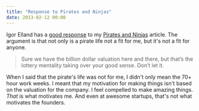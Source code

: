 ```yaml
---
title: "Response to Pirates and Ninjas"
date: 2013-02-12 00:00
---
```


Igor Elland has a [good response](http://igor.elland.me/post/42939258554/pirate-versus-ninja) to my [Pirates and Ninjas](http://ashfurrow.com/blog/pirates-and-ninjas) article. The argument is that not only is a pirate life not a fit for me, but it's not a fit for anyone.

> Sure we have the billion dollar valuation here and there, but that’s the lottery mentality taking over your good sense. Don’t let it.

When I said that the pirate's life was not for me, I didn't only mean the 70+ hour work weeks. I meant that my motivation for making things isn't based on the valuation for the company. I feel compelled to make amazing things. _That_ is what motivates me. And even at awesome startups, that's not what motivates the founders.

<!-- more -->
